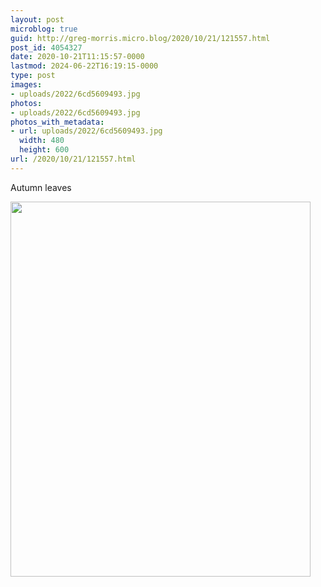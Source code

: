 ```yaml
---
layout: post
microblog: true
guid: http://greg-morris.micro.blog/2020/10/21/121557.html
post_id: 4054327
date: 2020-10-21T11:15:57-0000
lastmod: 2024-06-22T16:19:15-0000
type: post
images:
- uploads/2022/6cd5609493.jpg
photos:
- uploads/2022/6cd5609493.jpg
photos_with_metadata:
- url: uploads/2022/6cd5609493.jpg
  width: 480
  height: 600
url: /2020/10/21/121557.html
---
```

Autumn leaves

<img src="uploads/2022/6cd5609493.jpg" width="480" height="600" alt="">
